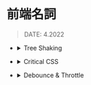 <!-- rename to TechTerm.md -->

<style> 
.imgBox{
  display: flex; 
  flex-direction: column; 
  margin: 5%; 
  justify-content: center;
  border: 2px solid black;
}
</style>

<!--  style  -->

###### <!-- ref -->

[tree shaking]: https://webpack.js.org/guides/tree-shaking/
[critical css]: https://www.sitepoint.com/how-and-why-you-should-inline-your-critical-css/
[debounce & throttle]: https://medium.com/@alexian853/debounce-throttle-%E9%82%A3%E4%BA%9B%E5%89%8D%E7%AB%AF%E9%96%8B%E7%99%BC%E6%87%89%E8%A9%B2%E8%A6%81%E7%9F%A5%E9%81%93%E7%9A%84%E5%B0%8F%E4%BA%8B-%E4%B8%80-76a73a8cbc39
[usedeferredvalue]: https://betterprogramming.pub/5-new-hooks-in-react-18-300aa713cefe

 <!-- ref -->

# 前端名詞

> DATE: 4.2022

<!-- Tree Shaking -->

- <details close>
  <summary>Tree Shaking</summary>

  > REF: [Tree Shaking]

  - 編譯打包時，將未使用到的程式碼 (dead-code) 移除。 (像在搖動樹木，將枯葉搖落一般)

  </details>

<!-- Critical CSS -->

- <details close>
  <summary>Critical CSS</summary>

  > REF: [Critical CSS]

  - 只將初次載入區塊需要渲染的 CSS 抽出來，放在 `<head>`，後續的 CSS 再以 Lazy loading 的方式延遲載入。

  </details>

<!-- Debounce & Throttle -->

- <details close>
  <summary>Debounce & Throttle</summary>

  > REF: [Debounce & Throttle]

  - 參考 React 18 [useDeferredValue]

  </details>
